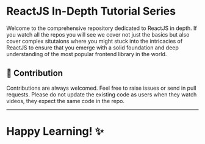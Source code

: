 
# ReactJS In-Depth Tutorial Series

Welcome to the comprehensive repository dedicated to ReactJS in depth. If you watch all the repos you will see  we cover not just the basics but also cover complex situtaions where you might stuck into the intricacies of ReactJS to ensure that you emerge with a solid foundation and deep understanding of the most popular frontend library in the world.

## 💼 Contribution

Contributions are always welcomed. Feel free to raise issues or send in pull requests. Please do not update the existing code as users when they watch videos, they expect the same code in the repo.

---

**Happy Learning!** ✨
=======


